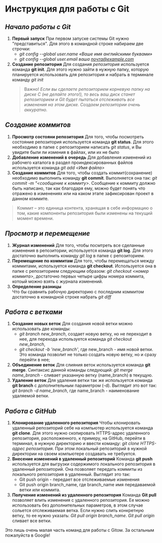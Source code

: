 # Инструкция для работы с Git

## *Начало работы с Git*
1. **Первый запуск**
    При первом запуске системы Git нужно "представиться". Для этого в командной строке набираем две строчки:
    + *git config --global user.name «Ваше имя английскими буквами»*
    + *git config --global user.email ваша почта@example.com* 
2. **Создание репозитория**
    Для создания *репозитория* используется команда **git init**. Для этого нужно зайти в нужную папку, которую планируется использовать для репозитория и набрать в терминале команду *git init*
    > Важно! _Если вы сделаете репозиторием корневую папку на диске C (не делайте этого!), то весь ваш диск станет репозиторием и Git будет пытаться отслеживать все изменения на этом диске. Создаем репозитории очень аккуратно._

## *Создание коммитов*
1. **Просмотр состояни репозитория**
    Для того, чтобы посмотреть состояние репозитория используется команда **git status**. Для этого необходимо в папке с репозиторием написать *git status*, и Вы увидите были ли измения в файлах, или их не было
2. **Добавление изменений в очередь** 
    Для добавления изменений из рабочего каталога в раздел проиндексированных файлов используется команда *git add <Имя файла>*
3. **Создание коммитов**
    Для того, чтобы создать коммит(сохранение) необходимо выполнить команду **git commit**. Выполняется она так: *git commit -m "<сообщение к коммиту>*. Сообщение к коммиту должно быть написано, так как благодаря ему, можно будет понять что отражено в изменениях или на каком этапе зафиксирован проект в данном коммите.
>Коммит – это единица контента, хранящая в себе информацию о том, какие компоненты репозитория были изменены на текущий момент времени.

## *Просмотр и перемещение*
1. **Журнал изменений** 
    Для того, чтобы посмтреть все сделанные изменения в репозитории, используется команда **git log**. Для этого достаточно выполнить команду *git log* в папке с репозиторием.
2. **Перемещение по коммитам**
    Для того, чтобы перемещаться между коммитами, используется команда **git checkout**. Используется она в папке с репозиторием следующим образом: *git checkout <номер коммита>*, достаточно первых четыре цифры номера коммита, котоый можно взять с журнала изменений.
3. **Определение разницы**  
    Что бы сравнить рабочую директорию с последним коммитом достаточно в командной строке набрать *git diff*

## *Работа с ветками*
1. **Создание новых веток**
    Для создания новой ветки можно использовать две команды:
    + *git branch new_branch*, создает новую ветку, но не переходит в нее, для перехода используется команда *git checkout new_branch*,
    + *git checkout -b 'new_branch'*, где new_branch - имя новой ветки. Это команда позволит не только создать новую ветку, но и сразу перейти в нее;
2. **Объединение веток**
    Для слияния веток используется команда **git merge**. Синтаксис данной команды следующий: *git merge name_branch* - сливает указанную ветку (name_branch) в текущую.
3. **Удаление веток**
    Для удаления ветки так же используется команда **git branch** с дополнительным параметром (-d). Выглядит это вот так: *git branch -d name_branch*, где name_branch - наименование удаляемой ветки.
  
## *Работа с GitHub*
1. **Клонирование удаленного репозитория**
    Чтобы клонировать удаленный репозиторий себе на компьютер используется команда **git clone**. Для этого нужно скопировать HTTPS-адрес удаленного репозитория, расположенного, к примеру, на GitHub, перейти в терминал, в нужную директорию и ввести команду: *git clone HTTPS-адрес репозитория*. При этом локальный репозиторий в нужной директории на своем компьютере создавать не требуется.
2. **Внесение изменений в удаленный репозиторий**
    Команда **git push** используется для выгрузки содержимого локального репозитория в удаленный репозиторий. Она позволяет передать коммиты из локального репозитория в удаленный. Выглядит это так: 
    + Git push origin - передает все отслеживаемые изменения
    + Git push origin branch_name, где branch_name имя передаваемой ветки или коммита.
3. **Получение изменений из удаленного репозитория**
    Команда **Git pull** позволяет влить изменения с удаленного репозитория. Ее можно использовать без дополнительных параметров, в этом случае сольется отслеживаемая ветка. Если нужно слить конкретную ветку, то ее нужно указать: *Git pull origin branch_name*. *Git pull origin* сливает все ветки.

Это лишь очень малая часть команд для работы с Gitом. За остальным пожалуйста в Google! 